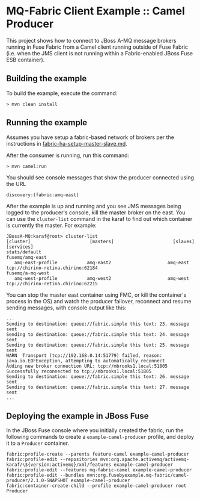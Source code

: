 MQ-Fabric Client Example :: Camel Producer
===========================================

This project shows how to connect to JBoss A-MQ message brokers running in Fuse
Fabric from a Camel client running outside of Fuse Fabric (i.e. when the JMS
client is not running within a Fabric-enabled JBoss Fuse ESB container).

Building the example
--------------------

To build the example, execute the command: 

	> mvn clean install

Running the example
-------------------

Assumes you have setup a fabric-based network of brokers per the instructions in
[fabric-ha-setup-master-slave.md](../docs/fabric-ha-setup-master-slave.md).

After the consumer is running, run this command:

	> mvn camel:run

You should see console messages that show the producer connected using the URL

	discovery:(fabric:amq-east)

After the example is up and running and you see JMS messages being logged to the
producer's console, kill the master broker on the east. You can use the
`cluster-list` command in the karaf to find out which container is currently
the master. For example:

    JBossA-MQ:karaf@root> cluster-list 
    [cluster]                      [masters]                      [slaves]                       [services]
    stats/default                                                                                
    fusemq/amq-east
       amq-east-profile           amq-east2                     amq-east                     tcp://chirino-retina.chirino:62184
    fusemq/a-mq-west
       amq-west-profile           amq-west2                     amq-west                     tcp://chirino-retina.chirino:62215

You can stop the master east container using FMC, or kill the container's process
in the OS) and watch the producer failover, reconnect and resume sending
messages, with console output like this:

    ...
    Sending to destination: queue://fabric.simple this text: 23. message sent
    Sending to destination: queue://fabric.simple this text: 24. message sent
    Sending to destination: queue://fabric.simple this text: 25. message sent
    WARN  Transport (tcp://192.168.0.14:51779) failed, reason:  java.io.EOFException, attempting to automatically reconnect
    Adding new broker connection URL: tcp://mbrooks1.local:51805
    Successfully reconnected to tcp://mbrooks1.local:51805
    Sending to destination: queue://fabric.simple this text: 26. message sent
    Sending to destination: queue://fabric.simple this text: 27. message sent
    ...

Deploying the example in JBoss Fuse
-----------------------------------

In the JBoss Fuse console where you initially created the fabric, run the
following commands to create a `example-camel-producer` profile, and deploy
it to a `Producer` container.

    fabric:profile-create --parents feature-camel example-camel-producer
    fabric:profile-edit --repositories mvn:org.apache.activemq/activemq-karaf/\${version:activemq}/xml/features example-camel-producer
    fabric:profile-edit --features mq-fabric-camel example-camel-producer
    fabric:profile-edit --bundles mvn:org.fusebyexample.mq-fabric/camel-producer/2.1.0-SNAPSHOT example-camel-producer
    fabric:container-create-child --profile example-camel-producer root Producer

